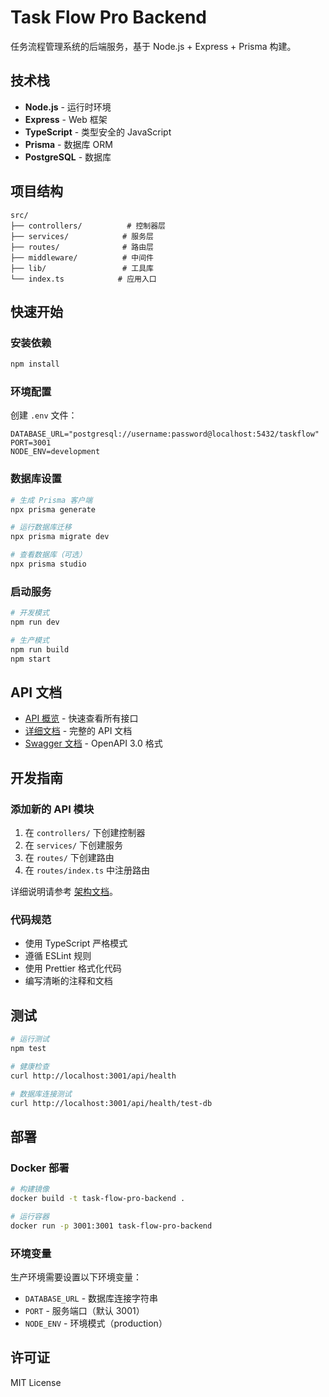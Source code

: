 # Task Flow Pro Backend

任务流程管理系统的后端服务，基于 Node.js + Express + Prisma 构建。

## 技术栈

- **Node.js** - 运行时环境
- **Express** - Web 框架
- **TypeScript** - 类型安全的 JavaScript
- **Prisma** - 数据库 ORM
- **PostgreSQL** - 数据库

## 项目结构

```
src/
├── controllers/          # 控制器层
├── services/            # 服务层
├── routes/              # 路由层
├── middleware/          # 中间件
├── lib/                 # 工具库
└── index.ts            # 应用入口
```

## 快速开始

### 安装依赖

```bash
npm install
```

### 环境配置

创建 `.env` 文件：

```env
DATABASE_URL="postgresql://username:password@localhost:5432/taskflow"
PORT=3001
NODE_ENV=development
```

### 数据库设置

```bash
# 生成 Prisma 客户端
npx prisma generate

# 运行数据库迁移
npx prisma migrate dev

# 查看数据库（可选）
npx prisma studio
```

### 启动服务

```bash
# 开发模式
npm run dev

# 生产模式
npm run build
npm start
```

## API 文档

- [API 概览](./API_OVERVIEW.md) - 快速查看所有接口
- [详细文档](./API_DOCUMENTATION.md) - 完整的 API 文档
- [Swagger 文档](./swagger.json) - OpenAPI 3.0 格式

## 开发指南

### 添加新的 API 模块

1. 在 `controllers/` 下创建控制器
2. 在 `services/` 下创建服务
3. 在 `routes/` 下创建路由
4. 在 `routes/index.ts` 中注册路由

详细说明请参考 [架构文档](./src/ARCHITECTURE.md)。

### 代码规范

- 使用 TypeScript 严格模式
- 遵循 ESLint 规则
- 使用 Prettier 格式化代码
- 编写清晰的注释和文档

## 测试

```bash
# 运行测试
npm test

# 健康检查
curl http://localhost:3001/api/health

# 数据库连接测试
curl http://localhost:3001/api/health/test-db
```

## 部署

### Docker 部署

```bash
# 构建镜像
docker build -t task-flow-pro-backend .

# 运行容器
docker run -p 3001:3001 task-flow-pro-backend
```

### 环境变量

生产环境需要设置以下环境变量：

- `DATABASE_URL` - 数据库连接字符串
- `PORT` - 服务端口（默认 3001）
- `NODE_ENV` - 环境模式（production）

## 许可证

MIT License
